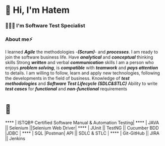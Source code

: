 # 👋 Hi, I'm Hatem 


### 👨🏻‍💻 I'm Software Test Specialist 

### About me⚡

I learned ***Agile*** the methodologies -***(Scrum)***- and ***processes***. I am ready to join the software business life.
Have ***analytical*** and ***conceptual*** thinking skills
Strong ***written*** and verbal ***communication*** skills
I am a person who enjoys ***problem solving***, is  ***compatible*** with  ***teamwork*** and  ***pays attention*** to details.
I am willing to follow, learn and apply new technologies, following the developments in the field of business.
Knowledge of  ***test methodologies*** and  ***Software Test Lifecycle*** ***(SDLC&STLC)***
Ability to write ***test cases*** for ***functional*** and ***non-functional*** requirements

   # 🤠 
   
**** | ISTQB® Certified Software Manual & Automation Testing|
**** | JAVA || Selenium ||Selenium Web Driver|
**** | JUnit || TestNG || Cucumber BDD |JDBC |
**** | SQL |Postman| API || SDLC & STLC |
**** | Git-GitHub || JIRA || Jenkins 
